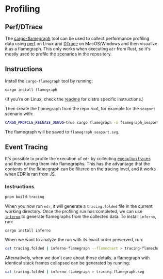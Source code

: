 # Profiling

## Perf/DTrace

The [cargo-flamegraph](https://github.com/flamegraph-rs/flamegraph) tool can be used to collect performance profiling data using [perf](https://en.wikipedia.org/wiki/Perf_(Linux)) on Linux and [DTrace](https://en.wikipedia.org/wiki/DTrace) on MacOS/Windows and then visualize it as a flamegraph.
This only works when executing `edr` from Rust, so it's mostly used to profile the [scenarios](../02_development/01_tools.md#scenarios) in the repository.

## Instructions

Install the `cargo-flamegraph` tool by running:

```bash
cargo install flamegraph
```

(If you're on Linux, check the [readme](https://github.com/flamegraph-rs/flamegraph?tab=readme-ov-file#installation) for distro specific instructions.)

Then create the flamegraph from the repo root, for example for the `seaport` scenario with:

```bash
CARGO_PROFILE_RELEASE_DEBUG=true cargo flamegraph -o flamegraph_seaport.svg --root --release -- scenario crates/tools/scenarios/neptune-mutual-blue-protocol_8db6480.jsonl.gz
```

The flamegraph will be saved to `flamegraph_seaport.svg`.

## Event Tracing

It's possible to profile the execution of `edr` by collecting [execution traces](https://docs.rs/tracing/latest/tracing/) and then turning them into flamegraphs. 
This has the advantage that the contents of the flamegraph can be filtered on the tracing level, and it works when EDR is ran from JS.

### Instructions

```bash
pnpm build:tracing
```

When you now run `edr`, it will generate a `tracing.folded` file in the current working directory.
Once the profiling run has completed, we can use [`inferno`](https://docs.rs/tracing-flame/latest/tracing_flame/#generating-the-image) to generate flamegraphs from the collected data.
To install `inferno`, run:

```bash
cargo install inferno
```

When we want to analyze the run with its exact order preserved, run:

```bash
cat tracing.folded | inferno-flamegraph --flamechart > tracing-flamechart.svg
```


Alternatively, when we don't care about those details, a flamegraph with identical stack frames collapsed can be generated by running:

```bash
cat tracing.folded | inferno-flamegraph > tracing-flamegraph.svg
```
